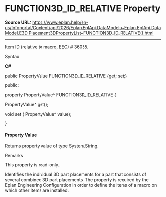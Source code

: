 # FUNCTION3D_ID_RELATIVE Property

**Source URL:** https://www.eplan.help/en-us/Infoportal/Content/api/2026/Eplan.EplApi.DataModelu~Eplan.EplApi.DataModel.E3D.Placement3DPropertyList~FUNCTION3D_ID_RELATIVE().html

---

Item ID (relative to macro, EEC) # 36035.

Syntax

**C#**



public PropertyValue FUNCTION3D_ID_RELATIVE {get; set;}

public:

property PropertyValue^ FUNCTION3D_ID_RELATIVE {

   PropertyValue^ get();

   void set (    PropertyValue^ value);

}


#### Property Value

Returns property value of type System.String.

Remarks

This property is read-only..

Identifies the individual 3D part placements for a part that consists of several combined 3D part placements. The property is required by the Eplan Engineering Configuration in order to define the items of a macro on which other items are installed.
